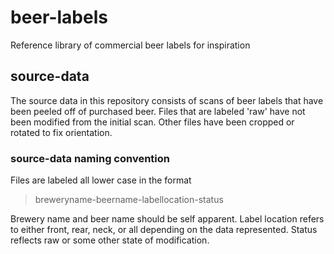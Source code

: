 # beer-labels
Reference library of commercial beer labels for inspiration

## source-data
The source data in this repository consists of scans of beer labels 
that have been peeled off of purchased beer. Files that are labeled 
'raw' have not been modified from the initial scan. Other files have
been cropped or rotated to fix orientation.

### source-data naming convention
Files are labeled all lower case in the format 

> breweryname-beername-labellocation-status

Brewery name and beer name should be self apparent. Label location 
refers to either front, rear, neck, or all depending on the data
represented. Status reflects raw or some other state of modification.
